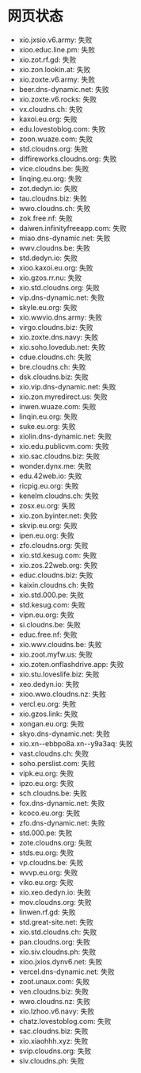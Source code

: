 # 网页状态
- xio.jxsio.v6.army: 失败
- xioo.educ.line.pm: 失败
- xio.zot.rf.gd: 失败
- xio.zon.lookin.at: 失败
- xio.zoxte.v6.army: 失败
- beer.dns-dynamic.net: 失败
- xio.zoxte.v6.rocks: 失败
- vx.cloudns.ch: 失败
- kaxoi.eu.org: 失败
- edu.lovestoblog.com: 失败
- zoon.wuaze.com: 失败
- std.cloudns.org: 失败
- diffireworks.cloudns.org: 失败
- vice.cloudns.be: 失败
- linqing.eu.org: 失败
- zot.dedyn.io: 失败
- tau.cloudns.biz: 失败
- wwo.cloudns.ch: 失败
- zok.free.nf: 失败
- daiwen.infinityfreeapp.com: 失败
- miao.dns-dynamic.net: 失败
- wwv.cloudns.be: 失败
- std.dedyn.io: 失败
- xioo.kaxoi.eu.org: 失败
- xio.gzos.rr.nu: 失败
- xio.std.cloudns.org: 失败
- vip.dns-dynamic.net: 失败
- skyle.eu.org: 失败
- xio.wwvio.dns.army: 失败
- virgo.cloudns.biz: 失败
- xio.zoxte.dns.navy: 失败
- xio.soho.lovedub.net: 失败
- cdue.cloudns.ch: 失败
- bre.cloudns.ch: 失败
- dsk.cloudns.biz: 失败
- xio.vip.dns-dynamic.net: 失败
- xio.zon.myredirect.us: 失败
- inwen.wuaze.com: 失败
- linqin.eu.org: 失败
- suke.eu.org: 失败
- xiolin.dns-dynamic.net: 失败
- xio.edu.publicvm.com: 失败
- xio.sac.cloudns.biz: 失败
- wonder.dynx.me: 失败
- edu.42web.io: 失败
- ricpig.eu.org: 失败
- kenelm.cloudns.ch: 失败
- zosx.eu.org: 失败
- xio.zon.byinter.net: 失败
- skvip.eu.org: 失败
- ipen.eu.org: 失败
- zfo.cloudns.org: 失败
- xio.std.kesug.com: 失败
- xio.zos.22web.org: 失败
- educ.cloudns.biz: 失败
- kaixin.cloudns.ch: 失败
- xio.std.000.pe: 失败
- std.kesug.com: 失败
- vipn.eu.org: 失败
- si.cloudns.be: 失败
- educ.free.nf: 失败
- xio.wwv.cloudns.be: 失败
- xio.zoot.myfw.us: 失败
- xio.zoten.onflashdrive.app: 失败
- xio.stu.loveslife.biz: 失败
- xeo.dedyn.io: 失败
- xioo.wwo.cloudns.nz: 失败
- vercl.eu.org: 失败
- xio.gzos.link: 失败
- xongan.eu.org: 失败
- skyo.dns-dynamic.net: 失败
- xio.xn--ebbpo8a.xn--y9a3aq: 失败
- vast.cloudns.ch: 失败
- soho.perslist.com: 失败
- vipk.eu.org: 失败
- ipzo.eu.org: 失败
- sch.cloudns.be: 失败
- fox.dns-dynamic.net: 失败
- kcoco.eu.org: 失败
- zfo.dns-dynamic.net: 失败
- std.000.pe: 失败
- zote.cloudns.org: 失败
- stds.eu.org: 失败
- vp.cloudns.be: 失败
- wvvp.eu.org: 失败
- viko.eu.org: 失败
- xio.xeo.dedyn.io: 失败
- mov.cloudns.org: 失败
- linwen.rf.gd: 失败
- std.great-site.net: 失败
- xio.std.cloudns.ch: 失败
- pan.cloudns.org: 失败
- xio.siv.cloudns.ph: 失败
- xioo.jxios.dynv6.net: 失败
- vercel.dns-dynamic.net: 失败
- zoot.unaux.com: 失败
- ven.cloudns.biz: 失败
- wwo.cloudns.nz: 失败
- xio.lzhoo.v6.navy: 失败
- chatz.lovestoblog.com: 失败
- sac.cloudns.biz: 失败
- xio.xiaohhh.xyz: 失败
- svip.cloudns.org: 失败
- siv.cloudns.ph: 失败
